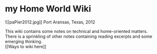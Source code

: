 # my Home World Wiki

![[paPier2012.jpg]]
Port Aransas, Texas, 2012  

This wiki contains some notes on technical and home-oriented matters. There is a sprinkling of other notes containing reading excerpts and some emerging thinking.  
[[Ways to wiki here]]  

